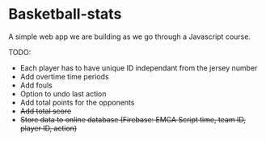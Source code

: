 # Basketball-stats

A simple web app we are building as we go through a Javascript course.

TODO:

- Each player has to have unique ID independant from the jersey number
- Add overtime time periods
- Add fouls
- Option to undo last action
- Add total points for the opponents
- ~~Add total score~~
- ~~Store data to online database (Firebase: EMCA Script time, team ID, player ID, action)~~
